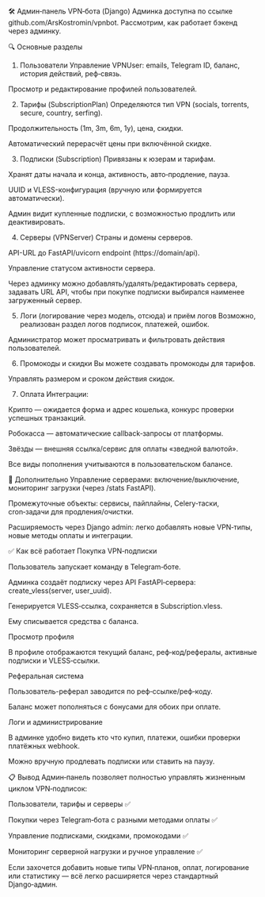 🛠 Админ‑панель VPN‑бота (Django)
Админка доступна по ссылке github.com/ArsKostromin/vpnbot. Рассмотрим, как работает бэкенд через админку.

🔍 Основные разделы
1. Пользователи
Управление VPNUser: emails, Telegram ID, баланс, история действий, реф‑связь.

Просмотр и редактирование профилей пользователей.

2. Тарифы (SubscriptionPlan)
Определяются тип VPN (socials, torrents, secure, country, serfing).

Продолжительность (1m, 3m, 6m, 1y), цена, скидки.

Автоматический перерасчёт цены при включённой скидке.

3. Подписки (Subscription)
Привязаны к юзерам и тарифам.

Хранят даты начала и конца, активность, авто‑продление, пауза.

UUID и VLESS-конфигурация (вручную или формируется автоматически).

Админ видит купленные подписки, с возможностью продлить или деактивировать.

4. Серверы (VPNServer)
Страны и домены серверов.

API-URL до FastAPI/uvicorn endpoint (https://domain/api).

Управление статусом активности сервера.

Через админку можно добавлять/удалять/редактировать сервера, задавать URL API, чтобы при покупке подписки выбирался наименее загруженный сервер.

5. Логи (логирование через модель, отсюда) и приём логов
Возможно, реализован раздел логов подписок, платежей, ошибок.

Администратор может просматривать и фильтровать действия пользователей.

6. Промокоды и скидки
Вы можете создавать промокоды для тарифов.

Управлять размером и сроком действия скидок.

7. Оплата
Интеграции:

Крипто — ожидается форма и адрес кошелька, конкурс проверки успешных транзакций.

Робокасса — автоматические callback‑запросы от платформы.

Звёзды — внешняя ссылка/сервис для оплаты «зведной валютой».

Все виды пополнения учитываются в пользовательском балансе.

📌 Дополнительно
Управление серверами: включение/выключение, мониторинг загрузки (через /stats FastAPI).

Промежуточные объекты: сервисы, пайплайны, Celery‑таски, cron‑задачи для продления/очистки.

Расширяемость через Django admin: легко добавлять новые VPN‑типы, новые методы оплаты и интеграции.

✅ Как всё работает
Покупка VPN‑подписки

Пользователь запускает команду в Telegram‑боте.

Админка создаёт подписку через API FastAPI‑сервера: create_vless(server, user_uuid).

Генерируется VLESS‑ссылка, сохраняется в Subscription.vless.

Ему списывается средства с баланса.

Просмотр профиля

В профиле отображаются текущий баланс, реф‑код/рефералы, активные подписки и VLESS‑ссылки.

Реферальная система

Пользователь-реферал заводится по реф‑ссылке/реф‑коду.

Баланс может пополняться с бонусами для обоих при оплате.

Логи и администрирование

В админке удобно видеть кто что купил, платежи, ошибки проверки платёжных webhook.

Можно вручную продлевать подписки или ставить на паузу.

📋 Вывод
Админ‑панель позволяет полностью управлять жизненным циклом VPN‑подписок:

Пользователи, тарифы и серверы ✅

Покупки через Telegram‑бота с разными методами оплаты ✅

Управление подписками, скидками, промокодами ✅

Мониторинг серверной нагрузки и ручное управление ✅

Если захочется добавить новые типы VPN‑планов, оплат, логирование или статистику — всё легко расширяется через стандартный Django‑админ.
